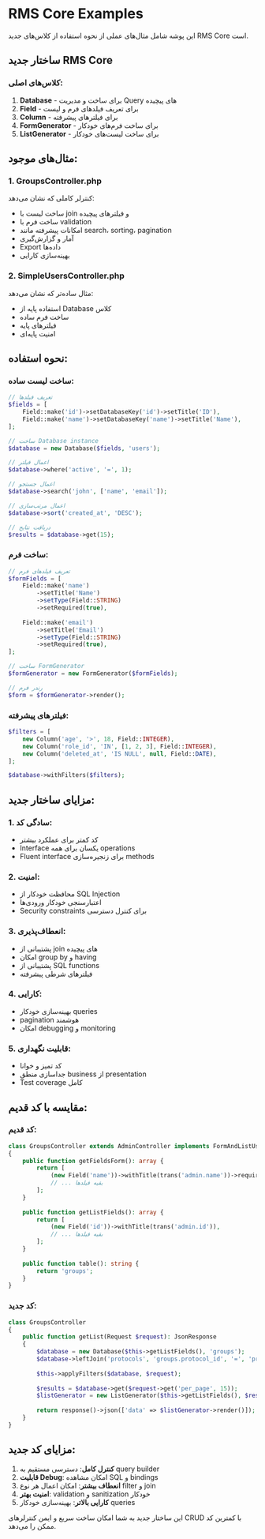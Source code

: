 # RMS Core Examples

این پوشه شامل مثال‌های عملی از نحوه استفاده از کلاس‌های جدید RMS Core است.

## ساختار جدید RMS Core

### کلاس‌های اصلی:

1. **Database** - برای ساخت و مدیریت Query های پیچیده
2. **Field** - برای تعریف فیلدهای فرم و لیست
3. **Column** - برای فیلترهای پیشرفته
4. **FormGenerator** - برای ساخت فرم‌های خودکار
5. **ListGenerator** - برای ساخت لیست‌های خودکار

## مثال‌های موجود:

### 1. GroupsController.php
کنترلر کاملی که نشان می‌دهد:
- ساخت لیست با join و فیلترهای پیچیده
- ساخت فرم با validation
- امکانات پیشرفته مانند search، sorting، pagination
- آمار و گزارش‌گیری
- Export داده‌ها
- بهینه‌سازی کارایی

### 2. SimpleUsersController.php
مثال ساده‌تر که نشان می‌دهد:
- استفاده پایه از Database کلاس
- ساخت فرم ساده
- فیلترهای پایه
- امنیت پایه‌ای

## نحوه استفاده:

### ساخت لیست ساده:
```php
// تعریف فیلدها
$fields = [
    Field::make('id')->setDatabaseKey('id')->setTitle('ID'),
    Field::make('name')->setDatabaseKey('name')->setTitle('Name'),
];

// ساخت Database instance
$database = new Database($fields, 'users');

// اعمال فیلتر
$database->where('active', '=', 1);

// اعمال جستجو
$database->search('john', ['name', 'email']);

// اعمال مرتب‌سازی
$database->sort('created_at', 'DESC');

// دریافت نتایج
$results = $database->get(15);
```

### ساخت فرم:
```php
// تعریف فیلدهای فرم
$formFields = [
    Field::make('name')
        ->setTitle('Name')
        ->setType(Field::STRING)
        ->setRequired(true),
        
    Field::make('email')
        ->setTitle('Email')
        ->setType(Field::STRING)
        ->setRequired(true),
];

// ساخت FormGenerator
$formGenerator = new FormGenerator($formFields);

// رندر فرم
$form = $formGenerator->render();
```

### فیلترهای پیشرفته:
```php
$filters = [
    new Column('age', '>', 18, Field::INTEGER),
    new Column('role_id', 'IN', [1, 2, 3], Field::INTEGER),
    new Column('deleted_at', 'IS NULL', null, Field::DATE),
];

$database->withFilters($filters);
```

## مزایای ساختار جدید:

### 1. **سادگی کد:**
- کد کمتر برای عملکرد بیشتر
- Interface یکسان برای همه operations
- Fluent interface برای زنجیره‌سازی methods

### 2. **امنیت:**
- محافظت خودکار از SQL Injection
- اعتبارسنجی خودکار ورودی‌ها
- Security constraints برای کنترل دسترسی

### 3. **انعطاف‌پذیری:**
- پشتیبانی از join های پیچیده
- امکان group by و having
- پشتیبانی از SQL functions
- فیلترهای شرطی پیشرفته

### 4. **کارایی:**
- بهینه‌سازی خودکار queries
- pagination هوشمند
- امکان debugging و monitoring

### 5. **قابلیت نگهداری:**
- کد تمیز و خوانا
- جداسازی منطق business از presentation
- Test coverage کامل

## مقایسه با کد قدیم:

### کد قدیم:
```php
class GroupsController extends AdminController implements FormAndListUsingDatabase
{
    public function getFieldsForm(): array {
        return [
            (new Field('name'))->withTitle(trans('admin.name'))->required(),
            // ... بقیه فیلدها
        ];
    }
    
    public function getListFields(): array {
        return [
            (new Field('id'))->withTitle(trans('admin.id')),
            // ... بقیه فیلدها
        ];
    }
    
    public function table(): string {
        return 'groups';
    }
}
```

### کد جدید:
```php
class GroupsController
{
    public function getList(Request $request): JsonResponse
    {
        $database = new Database($this->getListFields(), 'groups');
        $database->leftJoin('protocols', 'groups.protocol_id', '=', 'protocols.id');
        
        $this->applyFilters($database, $request);
        
        $results = $database->get($request->get('per_page', 15));
        $listGenerator = new ListGenerator($this->getListFields(), $results);
        
        return response()->json(['data' => $listGenerator->render()]);
    }
}
```

## مزایای کد جدید:

1. **کنترل کامل**: دسترسی مستقیم به query builder
2. **قابلیت Debug**: امکان مشاهده SQL و bindings
3. **انعطاف بیشتر**: امکان اعمال هر نوع filter و join
4. **امنیت بهتر**: validation و sanitization خودکار
5. **کارایی بالاتر**: بهینه‌سازی خودکار queries

این ساختار جدید به شما امکان ساخت سریع و ایمن کنترلرهای CRUD با کمترین کد ممکن را می‌دهد.
